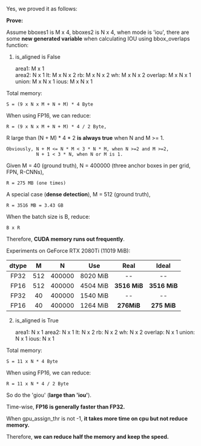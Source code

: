 
Yes, we proved it as follows: 

**Prove:**

Assume bboxes1 is M x 4, bboxes2 is N x 4, when mode is 'iou', there are some **new generated variable** when calculating IOU using bbox_overlaps function:

1) is_aligned is False


    area1: M x 1    
    area2: N x 1
    lt: M x N x 2
    rb: M x N x 2
    wh: M x N x 2
    overlap: M x N x 1
    union: M x N x 1
    ious: M x N x 1
    
Total memory:

    S = (9 x N x M + N + M) * 4 Byte

When using FP16, we can reduce:

    R = (9 x N x M + N + M) * 4 / 2 Byte,

R large than (N + M) * 4 * 2 **is always true** when N and M >= 1.

    Obviously, N + M <= N * M < 3 * N * M, when N >=2 and M >=2,
               N + 1 < 3 * N, when N or M is 1.

Given M = 40 (ground truth), N = 400000 (three anchor boxes in per grid, FPN, R-CNNs),

    R = 275 MB (one times)

A special case (**dense detection**), M = 512 (ground truth),
    
    R = 3516 MB = 3.43 GB

When the batch size is B, reduce:
    
    B x R

Therefore, **CUDA memory runs out frequently**.

Experiments on GeForce RTX 2080Ti (11019 MiB):

|   dtype   |   M   |   N   |   Use    |   Real   |   Ideal   |
|:----:|:----:|:----:|:----:|:----:|:----:|
|   FP32   |   512 | 400000 | 8020 MiB |   --   |   --   |
|   FP16   |   512 | 400000 |   4504 MiB | **3516 MiB** | **3516 MiB** |
|   FP32   |   40 | 400000 |   1540 MiB |   --   |   --   |
|   FP16   |   40 | 400000 |   1264 MiB |   **276MiB**   | **275 MiB** |

2) is_aligned is True


    area1: N x 1
    area2: N x 1
    lt: N x 2
    rb: N x 2
    wh: N x 2
    overlap: N x 1
    union: N x 1
    ious: N x 1

Total memory:

    S = 11 x N * 4 Byte

When using FP16, we can reduce:

    R = 11 x N * 4 / 2 Byte

So do the 'giou' (**large than 'iou'**).

Time-wise, **FP16 is generally faster than FP32.**

When gpu_assign_thr is not -1, **it takes more time on cpu but not reduce memory.**

Therefore, **we can reduce half the memory and keep the speed.**




